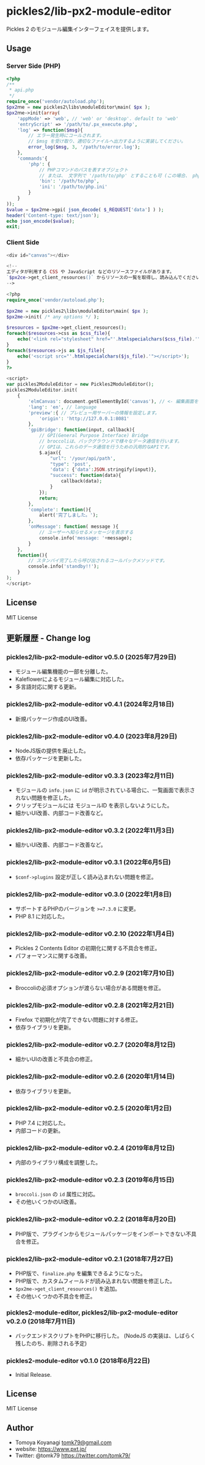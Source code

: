 # pickles2/lib-px2-module-editor

Pickles 2 のモジュール編集インターフェイスを提供します。

## Usage

### Server Side (PHP)

```php
<?php
/**
 * api.php
 */
require_once('vendor/autoload.php');
$px2ｍe = new pickles2\libs\moduleEditor\main( $px );
$px2ｍe->init(array(
	'appMode' => 'web', // 'web' or 'desktop'. default to 'web'
	'entryScript' => '/path/to/.px_execute.php',
	'log' => function($msg){
		// エラー発生時にコールされます。
		// $msg を受け取り、適切なファイルへ出力するように実装してください。
		error_log($msg, 3, '/path/to/error.log');
	},
	'commands'{
		'php': {
			// PHPコマンドのパスを表すオブジェクト
			// または、 文字列で '/path/to/php' とすることも可 (この場合、 php.ini のパスは指定されない)
			'bin': '/path/to/php',
			'ini': '/path/to/php.ini'
		}
	}
));
$value = $px2ｍe->gpi( json_decode( $_REQUEST['data'] ) );
header('Content-type: text/json');
echo json_encode($value);
exit;
```

### Client Side

```php
<div id="canvas"></div>

<!--
エディタが利用する CSS や JavaScript などのリソースファイルがあります。
`$px2ce->get_client_resources()` からリソースの一覧を取得し、読み込んでください。
-->

<?php
require_once('vendor/autoload.php');

$px2me = new pickles2\libs\moduleEditor\main( $px );
$px2me->init( /* any options */ );

$resources = $px2me->get_client_resources();
foreach($resources->css as $css_file){
	echo('<link rel="stylesheet" href="'.htmlspecialchars($css_file).'" />');
}
foreach($resources->js as $js_file){
	echo('<script src="'.htmlspecialchars($js_file).'"></script>');
}
?>

<script>
var pickles2ModuleEditor = new Pickles2ModuleEditor();
pickles2ModuleEditor.init(
	{
		'elmCanvas': document.getElementById('canvas'), // <- 編集画面を描画するための器となる要素
		'lang': 'en', // language
		'preview':{ // プレビュー用サーバーの情報を設定します。
			'origin': 'http://127.0.0.1:8081'
		},
		'gpiBridge': function(input, callback){
			// GPI(General Purpose Interface) Bridge
			// broccoliは、バックグラウンドで様々なデータ通信を行います。
			// GPIは、これらのデータ通信を行うための汎用的なAPIです。
			$.ajax({
				"url": '/your/api/path',
				"type": 'post',
				'data': {'data':JSON.stringify(input)},
				"success": function(data){
					callback(data);
				}
			});
			return;
		},
		'complete': function(){
			alert('完了しました。');
		},
		'onMessage': function( message ){
			// ユーザーへ知らせるメッセージを表示する
			console.info('message: '+message);
		}
	},
	function(){
		// スタンバイ完了したら呼び出されるコールバックメソッドです。
		console.info('standby!!');
	}
);
</script>
```

## License

MIT License


## 更新履歴 - Change log

### pickles2/lib-px2-module-editor v0.5.0 (2025年7月29日)

- モジュール編集機能の一部を分離した。
- Kaleflowerによるモジュール編集に対応した。
- 多言語対応に関する更新。

### pickles2/lib-px2-module-editor v0.4.1 (2024年2月18日)

- 新規パッケージ作成のUI改善。

### pickles2/lib-px2-module-editor v0.4.0 (2023年8月29日)

- NodeJS版の提供を廃止した。
- 依存パッケージを更新した。

### pickles2/lib-px2-module-editor v0.3.3 (2023年2月11日)

- モジュールの `info.json` に `id` が明示されている場合に、一覧画面で表示されない問題を修正した。
- クリップモジュールには モジュールID を表示しないようにした。
- 細かいUI改善、内部コード改善など。

### pickles2/lib-px2-module-editor v0.3.2 (2022年11月3日)

- 細かいUI改善、内部コード改善など。

### pickles2/lib-px2-module-editor v0.3.1 (2022年6月5日)

- `$conf->plugins` 設定が正しく読み込まれない問題を修正。

### pickles2/lib-px2-module-editor v0.3.0 (2022年1月8日)

- サポートするPHPのバージョンを `>=7.3.0` に変更。
- PHP 8.1 に対応した。

### pickles2/lib-px2-module-editor v0.2.10 (2022年1月4日)

- Pickles 2 Contents Editor の初期化に関する不具合を修正。
- パフォーマンスに関する改善。

### pickles2/lib-px2-module-editor v0.2.9 (2021年7月10日)

- Broccoliの必須オプションが渡らない場合がある問題を修正。

### pickles2/lib-px2-module-editor v0.2.8 (2021年2月21日)

- Firefox で初期化が完了できない問題に対する修正。
- 依存ライブラリを更新。

### pickles2/lib-px2-module-editor v0.2.7 (2020年8月12日)

- 細かいUIの改善と不具合の修正。

### pickles2/lib-px2-module-editor v0.2.6 (2020年1月14日)

- 依存ライブラリを更新。

### pickles2/lib-px2-module-editor v0.2.5 (2020年1月2日)

- PHP 7.4 に対応した。
- 内部コードの更新。

### pickles2/lib-px2-module-editor v0.2.4 (2019年8月12日)

- 内部のライブラリ構成を調整した。

### pickles2/lib-px2-module-editor v0.2.3 (2019年6月15日)

- `broccoli.json` の `id` 属性に対応。
- その他いくつかのUI改善。

### pickles2/lib-px2-module-editor v0.2.2 (2018年8月20日)

- PHP版で、プラグインからモジュールパッケージをインポートできない不具合を修正。

### pickles2/lib-px2-module-editor v0.2.1 (2018年7月27日)

- PHP版で、`finalize.php` を編集できるようになった。
- PHP版で、カスタムフィールドが読み込まれない問題を修正した。
- `$px2me->get_client_resources()` を追加。
- その他いくつかの不具合を修正。

### pickles2-module-editor, pickles2/lib-px2-module-editor v0.2.0 (2018年7月11日)

- バックエンドスクリプトをPHPに移行した。 (NodeJS の実装は、しばらく残したのち、削除される予定)

### pickles2-module-editor v0.1.0 (2018年6月22日)

- Initial Release.


## License

MIT License


## Author

- Tomoya Koyanagi <tomk79@gmail.com>
- website: <https://www.pxt.jp/>
- Twitter: @tomk79 <https://twitter.com/tomk79/>
